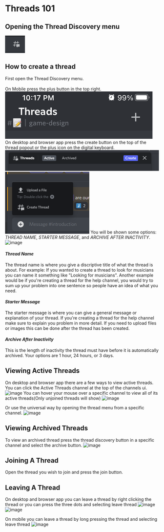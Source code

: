 # Threads 101

## Opening the Thread Discovery menu
![image](/images/threadDiscovery.png)

## How to create a thread

First open the Thread Discovery menu.<br />  
On Mobile press the plus button in the top right. <br />
![image](/images/createThreadMobile.png) <br />
On desktop and browser app press the create button on the top of the thread popout or the plus icon on the digital keyboard.
![image](/images/desktopCreateThread1.png)
![image](/images/desktopCreateThread2.png)
You will be shown some options: *THREAD NAME*, *STARTER MESSAGE*, and *ARCHIVE AFTER INACTIVITY*.
![image]()

#### *Thread Name*

The thread name is where you give a discriptive title of what the thread is about. 
For example: If you wanted to create a thread to look for musicians you can name it something like "Looking for musicians". 
Another example would be if you're creating a thread for the help channel, you would try to sum up your problem into one sentence so people have an idea of what you need.

#### *Starter Message*

The starter message is where you can give a general message or explanation of your thread. 
If you're creating a thread for the help channel make sure to explain you problem in more detail. 
If you need to upload files or images this can be done after the thread has been created.

#### *Archive After Inactivity*

This is the length of inactivity the thread must have before it is automatically archived. Your options are 1 hour, 24 hours, or 3 days. 

## Viewing Active Threads

On desktop and browser app there are a few ways to view active threads. 
You can click the Active Threads channel at the top of the channels ui.
![image]()
You can hover your mouse over a specific channel to view all of its active threads(Only unjoined threads will show)
![image]()

Or use the universal way by opening the thread menu from a specific channel.
![image]()

## Viewing Archived Threads

To view an archived thread press the thread discovery button in a specific channel and select the archive button.
![image]()

## Joining A Thread

Open the thread you wish to join and press the join button.

## Leaving A Thread

On desktop and browser app you can leave a thread by right clicking the thread or you can press the three dots and selecting leave thread
![image]()
![image]()

On mobile you can leave a thread by long pressing the thread and selecting leave thread
![image]()
